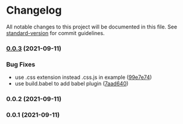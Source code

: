 # Changelog

All notable changes to this project will be documented in this file. See [standard-version](https://github.com/conventional-changelog/standard-version) for commit guidelines.

### [0.0.3](https://github.com/vuesion/nuxt-vanilla-extract/compare/v0.0.2...v0.0.3) (2021-09-11)


### Bug Fixes

* use .css extension instead .css.js in example ([99e7e74](https://github.com/vuesion/nuxt-vanilla-extract/commit/99e7e745f5dcf8142fc16c1f9c2b44914abbc2ef))
* use build.babel to add babel plugin ([7aad640](https://github.com/vuesion/nuxt-vanilla-extract/commit/7aad640b20bd64bbf52a7dbe354e67f94b506d62))

### 0.0.2 (2021-09-11)

### 0.0.1 (2021-09-11)

